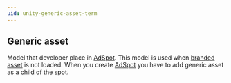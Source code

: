 ```yaml
---
uid: unity-generic-asset-term
---
```


## Generic asset
Model that developer place in [AdSpot](xref:unity-adspot-term). This model is used when [branded asset](xref:unity-generic-asset-term) is not loaded. When you create [AdSpot](xref:unity-adspot-term) you have to add generic asset as a child of the spot.